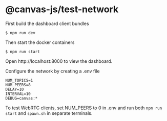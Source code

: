 # @canvas-js/test-network

First build the dashboard client bundles

```
$ npm run dev
```

Then start the docker containers

```
$ npm run start
```

Open http://localhost:8000 to view the dashboard.

Configure the network by creating a .env file

```
NUM_TOPICS=1
NUM_PEERS=8
DELAY=10
INTERVAL=10
DEBUG=canvas:*
```

To test WebRTC clients, set NUM_PEERS to 0 in .env and run both `npm run start` and `spawn.sh` in separate terminals.
